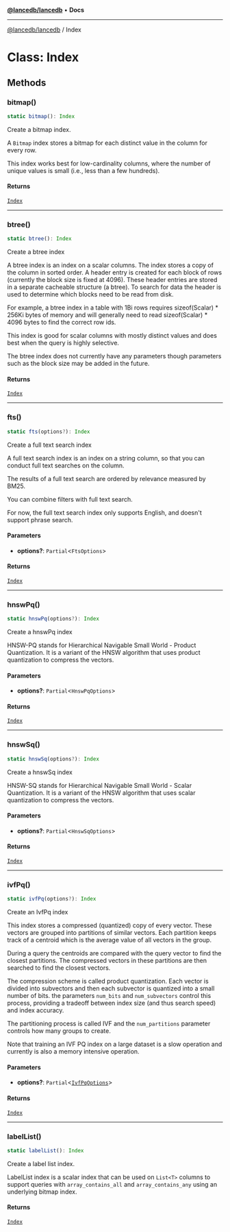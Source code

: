 [**@lancedb/lancedb**](../README.md) • **Docs**

***

[@lancedb/lancedb](../globals.md) / Index

# Class: Index

## Methods

### bitmap()

```ts
static bitmap(): Index
```

Create a bitmap index.

A `Bitmap` index stores a bitmap for each distinct value in the column for every row.

This index works best for low-cardinality columns, where the number of unique values
is small (i.e., less than a few hundreds).

#### Returns

[`Index`](Index.md)

***

### btree()

```ts
static btree(): Index
```

Create a btree index

A btree index is an index on a scalar columns.  The index stores a copy of the column
in sorted order.  A header entry is created for each block of rows (currently the
block size is fixed at 4096).  These header entries are stored in a separate
cacheable structure (a btree).  To search for data the header is used to determine
which blocks need to be read from disk.

For example, a btree index in a table with 1Bi rows requires sizeof(Scalar) * 256Ki
bytes of memory and will generally need to read sizeof(Scalar) * 4096 bytes to find
the correct row ids.

This index is good for scalar columns with mostly distinct values and does best when
the query is highly selective.

The btree index does not currently have any parameters though parameters such as the
block size may be added in the future.

#### Returns

[`Index`](Index.md)

***

### fts()

```ts
static fts(options?): Index
```

Create a full text search index

A full text search index is an index on a string column, so that you can conduct full
text searches on the column.

The results of a full text search are ordered by relevance measured by BM25.

You can combine filters with full text search.

For now, the full text search index only supports English, and doesn't support phrase search.

#### Parameters

* **options?**: `Partial`&lt;`FtsOptions`&gt;

#### Returns

[`Index`](Index.md)

***

### hnswPq()

```ts
static hnswPq(options?): Index
```

Create a hnswPq index

HNSW-PQ stands for Hierarchical Navigable Small World - Product Quantization.
It is a variant of the HNSW algorithm that uses product quantization to compress
the vectors.

#### Parameters

* **options?**: `Partial`&lt;`HnswPqOptions`&gt;

#### Returns

[`Index`](Index.md)

***

### hnswSq()

```ts
static hnswSq(options?): Index
```

Create a hnswSq index

HNSW-SQ stands for Hierarchical Navigable Small World - Scalar Quantization.
It is a variant of the HNSW algorithm that uses scalar quantization to compress
the vectors.

#### Parameters

* **options?**: `Partial`&lt;`HnswSqOptions`&gt;

#### Returns

[`Index`](Index.md)

***

### ivfPq()

```ts
static ivfPq(options?): Index
```

Create an IvfPq index

This index stores a compressed (quantized) copy of every vector.  These vectors
are grouped into partitions of similar vectors.  Each partition keeps track of
a centroid which is the average value of all vectors in the group.

During a query the centroids are compared with the query vector to find the closest
partitions.  The compressed vectors in these partitions are then searched to find
the closest vectors.

The compression scheme is called product quantization.  Each vector is divided into
subvectors and then each subvector is quantized into a small number of bits.  the
parameters `num_bits` and `num_subvectors` control this process, providing a tradeoff
between index size (and thus search speed) and index accuracy.

The partitioning process is called IVF and the `num_partitions` parameter controls how
many groups to create.

Note that training an IVF PQ index on a large dataset is a slow operation and
currently is also a memory intensive operation.

#### Parameters

* **options?**: `Partial`&lt;[`IvfPqOptions`](../interfaces/IvfPqOptions.md)&gt;

#### Returns

[`Index`](Index.md)

***

### labelList()

```ts
static labelList(): Index
```

Create a label list index.

LabelList index is a scalar index that can be used on `List<T>` columns to
support queries with `array_contains_all` and `array_contains_any`
using an underlying bitmap index.

#### Returns

[`Index`](Index.md)
